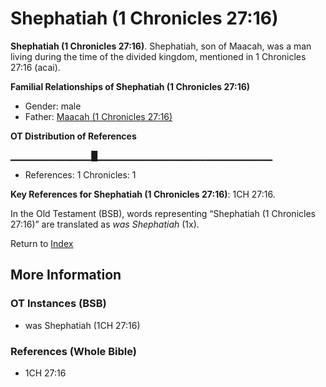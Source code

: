 # Shephatiah (1 Chronicles 27:16)
**Shephatiah (1 Chronicles 27:16)**. 
Shephatiah, son of Maacah, was a man living during the time of the divided kingdom, mentioned in 1 Chronicles 27:16 (acai). 




**Familial Relationships of Shephatiah (1 Chronicles 27:16)**


* Gender: male
* Father: [Maacah (1 Chronicles 27:16)](Maacah.8.md)


**OT Distribution of References**

▁▁▁▁▁▁▁▁▁▁▁▁█▁▁▁▁▁▁▁▁▁▁▁▁▁▁▁▁▁▁▁▁▁▁▁▁▁▁
* References: 1 Chronicles: 1



**Key References for Shephatiah (1 Chronicles 27:16)**: 
1CH 27:16. 


In the Old Testament (BSB), words representing “Shephatiah (1 Chronicles 27:16)” are translated as 
*was Shephatiah* (1x). 




Return to [Index](00-Index.md)

## More Information

### OT Instances (BSB)

* was Shephatiah (1CH 27:16)



### References (Whole Bible)

* 1CH 27:16



